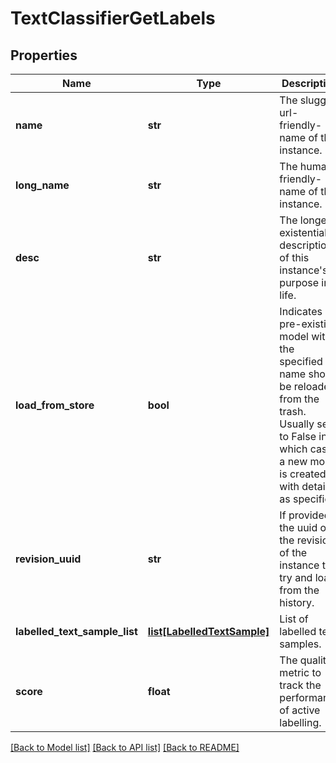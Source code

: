 # TextClassifierGetLabels

## Properties
Name | Type | Description | Notes
------------ | ------------- | ------------- | -------------
**name** | **str** | The sluggy-url-friendly-name of the instance. | [optional] 
**long_name** | **str** | The human-friendly-name of the instance. | [optional] 
**desc** | **str** | The longer existential description of this instance&#39;s purpose in life. | [optional] 
**load_from_store** | **bool** | Indicates if a pre-existing model with the specified name should be reloaded from the trash. Usually set to False in which case a new model is created with details as specified. | [optional] 
**revision_uuid** | **str** | If provided, the uuid of the revision of the instance to try and load from the history. | [optional] 
**labelled_text_sample_list** | [**list[LabelledTextSample]**](LabelledTextSample.md) | List of labelled text samples. | [optional] 
**score** | **float** | The quality metric to track the performance of active labelling. | [optional] 

[[Back to Model list]](../README.md#documentation-for-models) [[Back to API list]](../README.md#documentation-for-api-endpoints) [[Back to README]](../README.md)


